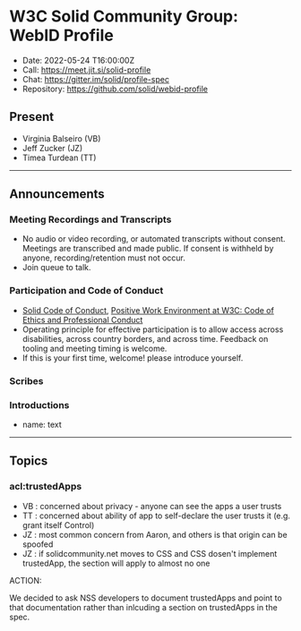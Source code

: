 # W3C Solid Community Group: WebID Profile

* Date: 2022-05-24 T16:00:00Z
* Call: https://meet.jit.si/solid-profile
* Chat: https://gitter.im/solid/profile-spec
* Repository: https://github.com/solid/webid-profile

## Present

* Virginia Balseiro (VB)
* Jeff Zucker (JZ)
* Timea Turdean (TT)

---

## Announcements

### Meeting Recordings and Transcripts

* No audio or video recording, or automated transcripts without consent. Meetings are transcribed and made public. If consent is withheld by anyone, recording/retention must not occur.
* Join queue to talk.

### Participation and Code of Conduct

* [Solid Code of Conduct](https://github.com/solid/process/blob/main/code-of-conduct.md), [Positive Work Environment at W3C: Code of Ethics and Professional Conduct](https://www.w3.org/Consortium/cepc/)
* Operating principle for effective participation is to allow access across disabilities, across country borders, and across time. Feedback on tooling and meeting timing is welcome.
* If this is your first time, welcome! please introduce yourself.

### Scribes

### Introductions

* name: text

---

## Topics

### acl:trustedApps

* VB : concerned about privacy - anyone can see the apps a user trusts
* TT : concerned about ability of app to self-declare the user trusts it (e.g. grant itself Control)
* JZ : most common concern from Aaron, and others is that origin can be spoofed
* JZ : if solidcommunity.net moves to CSS and CSS dosen't implement trustedApp, the section will apply to almost no one

ACTION:

We decided to ask NSS developers to document trustedApps and point to that documentation rather than inlcuding a section on trustedApps in the spec.
